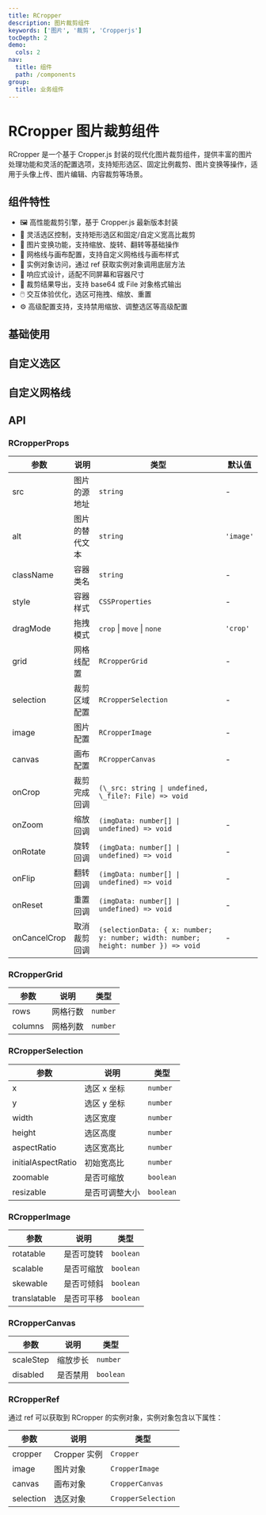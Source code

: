 ```yaml
---
title: RCropper
description: 图片裁剪组件
keywords: ['图片', '裁剪', 'Cropperjs']
tocDepth: 2
demo:
  cols: 2
nav:
  title: 组件
  path: /components
group:
  title: 业务组件
---
```


# RCropper 图片裁剪组件

RCropper 是一个基于 Cropper.js 封装的现代化图片裁剪组件，提供丰富的图片处理功能和灵活的配置选项，支持矩形选区、固定比例裁剪、图片变换等操作，适用于头像上传、图片编辑、内容裁剪等场景。

## 组件特性

- 🖼️ 高性能裁剪引擎，基于 Cropper.js 最新版本封装
- 📐 灵活选区控制，支持矩形选区和固定/自定义宽高比裁剪
- 🔧 图片变换功能，支持缩放、旋转、翻转等基础操作
- 🎨 网格线与画布配置，支持自定义网格线与画布样式
- 🎯 实例对象访问，通过 ref 获取实例对象调用底层方法
- 📱 响应式设计，适配不同屏幕和容器尺寸
- 🔄 裁剪结果导出，支持 base64 或 File 对象格式输出
- 🖱️ 交互体验优化，选区可拖拽、缩放、重置
- ⚙️ 高级配置支持，支持禁用缩放、调整选区等高级配置

## 基础使用

<code src="./demos/demo1.tsx" title="基础用法" description="最基本的图片裁剪用法"></code>

## 自定义选区

<code src="./demos/demo2.tsx" title="自定义选区" description="通过selection属性自定义选区配置"></code>

## 自定义网格线

<code src="./demos/demo3.tsx" title="自定义网格线" description="通过grid属性自定义网格线配置"></code>

## API

### RCropperProps

| 参数         | 说明           | 类型                                                                               | 默认值    |
| ------------ | -------------- | ---------------------------------------------------------------------------------- | --------- |
| src          | 图片的源地址   | `string`                                                                           | -         |
| alt          | 图片的替代文本 | `string`                                                                           | `'image'` |
| className    | 容器类名       | `string`                                                                           | -         |
| style        | 容器样式       | `CSSProperties`                                                                    | -         |
| dragMode     | 拖拽模式       | `crop` \| `move` \| `none`                                                         | `'crop'`  |
| grid         | 网格线配置     | `RCropperGrid`                                                                     | -         |
| selection    | 裁剪区域配置   | `RCropperSelection`                                                                | -         |
| image        | 图片配置       | `RCropperImage`                                                                    | -         |
| canvas       | 画布配置       | `RCropperCanvas`                                                                   | -         |
| onCrop       | 裁剪完成回调   | `(\_src: string \| undefined, \_file?: File) => void`                              |
| onZoom       | 缩放回调       | `(imgData: number[] \| undefined) => void`                                         | -         |
| onRotate     | 旋转回调       | `(imgData: number[] \| undefined) => void`                                         | -         |
| onFlip       | 翻转回调       | `(imgData: number[] \| undefined) => void`                                         | -         |
| onReset      | 重置回调       | `(imgData: number[] \| undefined) => void`                                         | -         |
| onCancelCrop | 取消裁剪回调   | `(selectionData: { x: number; y: number; width: number; height: number }) => void` | -         |

### RCropperGrid

| 参数    | 说明     | 类型     |
| ------- | -------- | -------- |
| rows    | 网格行数 | `number` |
| columns | 网格列数 | `number` |

### RCropperSelection

| 参数               | 说明           | 类型      |
| ------------------ | -------------- | --------- |
| x                  | 选区 x 坐标    | `number`  |
| y                  | 选区 y 坐标    | `number`  |
| width              | 选区宽度       | `number`  |
| height             | 选区高度       | `number`  |
| aspectRatio        | 选区宽高比     | `number`  |
| initialAspectRatio | 初始宽高比     | `number`  |
| zoomable           | 是否可缩放     | `boolean` |
| resizable          | 是否可调整大小 | `boolean` |

### RCropperImage

| 参数         | 说明       | 类型      |
| ------------ | ---------- | --------- |
| rotatable    | 是否可旋转 | `boolean` |
| scalable     | 是否可缩放 | `boolean` |
| skewable     | 是否可倾斜 | `boolean` |
| translatable | 是否可平移 | `boolean` |

### RCropperCanvas

| 参数      | 说明     | 类型      |
| --------- | -------- | --------- |
| scaleStep | 缩放步长 | `number`  |
| disabled  | 是否禁用 | `boolean` |

### RCropperRef

通过 ref 可以获取到 RCropper 的实例对象，实例对象包含以下属性：

| 参数      | 说明         | 类型               |
| --------- | ------------ | ------------------ |
| cropper   | Cropper 实例 | `Cropper`          |
| image     | 图片对象     | `CropperImage`     |
| canvas    | 画布对象     | `CropperCanvas`    |
| selection | 选区对象     | `CropperSelection` |
